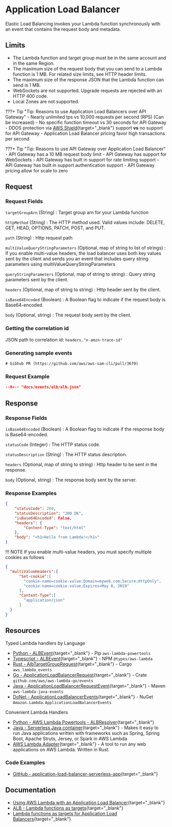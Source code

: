 # Application Load Balancer

Elastic Load Balancing invokes your Lambda function synchronously with an event that contains the request body and metadata.

## Limits

- The Lambda function and target group must be in the same account and in the same Region.
- The maximum size of the request body that you can send to a Lambda function is 1 MB. For related size limits, see HTTP header limits.
- The maximum size of the response JSON that the Lambda function can send is 1 MB.
- WebSockets are not supported. Upgrade requests are rejected with an HTTP 400 code.
- Local Zones are not supported.

???+ Tip "Tip: Reasons to use Application Load Balancers over API Gateway"
    - Nearly unlimited tps vs 10,000 requests per second (RPS) (Can be increased)
    - No specific function timeout vs 30 seconds for API Gateway
    - DDOS protection via [AWS Shield](https://docs.aws.amazon.com/waf/latest/developerguide/shield-chapter.html){target="_blank"} support **vs** no support for API Gateway
    - Application Load Balancer pricing favor high transactions per second

???+ Tip "Tip: Reasons to use API Gateway over Application Load Balancer"
    - API Gateway has a 10 MB request body limit
    - API Gateway has support for WebSockets
    - API Gateway has built in support for rate limiting support
    - API Gateway has built in support authentication support
    - API Gateway pricing allow for scale to zero

## Request

### Request Fields

`targetGroupArn` (String)
: Target group arn for your Lambda function

`httpMethod` (String)
: The HTTP method used. Valid values include: DELETE, GET, HEAD, OPTIONS, PATCH, POST, and PUT.

`path` (String)
: Http request path

`multiValueQueryStringParameters` (Optional, map of string to list of strings)
: If you enable multi-value headers, the load balancer uses both key values sent by the client and sends you an event that includes query string parameters using multiValueQueryStringParameters

`queryStringParameters` (Optional, map of string to string)
: Query string parameters sent by the client.

`headers` (Optional, map of string to string)
: Http header sent by the client.

`isBase64Encoded` (Boolean)
: A Boolean flag to indicate if the request body is Base64-encoded.

`body` (Optional, string)
: The request body sent by the client.

### Getting the correlation id

JSON path to correlation id: `headers."x-amzn-trace-id"`

### Generating sample events

```shell
# Gibhub PR (https://github.com/aws/aws-sam-cli/pull/3670)
```

### Request Example

```json title="Application Load Balance GET request"
--8<-- "docs/events/alb/alb.json"
```

## Response

### Response Fields

`isBase64Encoded` (Boolean)
: A Boolean flag to indicate if the response body is Base64-encoded.

`statusCode` (Integer)
: The HTTP status code.

`statusDescription` (String)
: The HTTP status description.

`headers` (Optional, map of string to string)
: Http header to be sent in the response.

`body` (Optional, string)
: The response body sent by the server.

### Response Examples

```json title="Example 200 html response"
{
    "statusCode": 200,
    "statusDescription": "200 OK",
    "isBase64Encoded": False,
    "headers": {
        "Content-Type": "text/html"
    },
    "body": "<h1>Hello from Lambda!</h1>"
}
```

!!! NOTE
    If you enable multi-value headers, you must specify multiple cookies as follows

```json
{
  "multiValueHeaders":{
      "Set-cookie":[
        "cookie-name=cookie-value;Domain=myweb.com;Secure;HttpOnly",
        "cookie-name=cookie-value;Expires=May 8, 2019"
      ],
      "Content-Type":[
        "application/json"
      ]
  }
}  
```

## Resources

Typed Lambda handlers by Language

- [Python - ALBEvent](https://awslabs.github.io/aws-lambda-powertools-python/latest/utilities/data_classes/#application-load-balancer){target="_blank"} - Pip `aws-lambda-powertools`
- [Typescript - ALBEvent](https://github.com/DefinitelyTyped/DefinitelyTyped/blob/master/types/aws-lambda/trigger/alb.d.ts){target="_blank"} - NPM `@types/aws-lambda`
- [Rust - AlbTargetGroupRequest](https://github.com/LegNeato/aws-lambda-events/blob/master/aws_lambda_events/src/alb/mod.rs){target="_blank"} - Cargo `aws_lambda_events`
- [Go - ApplicationLoadBalancerRequest](https://github.com/aws/aws-lambda-go/blob/main/events/README_ALBTargetGroupEvents.md){target="_blank"} - Crate `github.com/aws/aws-lambda-go/events`
- [Java - ApplicationLoadBalancerRequestEvent](https://github.com/aws/aws-lambda-java-libs/blob/master/aws-lambda-java-events/src/main/java/com/amazonaws/services/lambda/runtime/events/ApplicationLoadBalancerRequestEvent.java){target="_blank"} - Maven `aws-lambda-java-events`
- [DoNet - ApplicationLoadBalancerEvents](https://github.com/aws/aws-lambda-dotnet/tree/master/Libraries/src/Amazon.Lambda.ApplicationLoadBalancerEvents){target="_blank"} - NuGet `Amazon.Lambda.ApplicationLoadBalancerEvents`

Convenient Lambda Handlers

- [Python - AWS Lambda Powertools - ALBResolver](https://awslabs.github.io/aws-lambda-powertools-python/latest/core/event_handler/api_gateway/){target="_blank"}
- [Java - Serverless Java container](https://github.com/awslabs/aws-serverless-java-container){target="_blank"} - Makes it easy to run Java applications written with frameworks such as Spring, Spring Boot, Apache Struts, Jersey, or Spark in AWS Lambda
- [AWS Lambda Adapter](https://github.com/aws-samples/aws-lambda-adapter){target="_blank"} - A tool to run any web applications on AWS Lambda. Written in Rust.

### Code Examples

- [GitHub - application-load-balancer-serverless-app](https://github.com/aws/elastic-load-balancing-tools/tree/master/application-load-balancer-serverless-app){target="_blank"}

## Documentation

- [Using AWS Lambda with an Application Load Balancer](https://docs.aws.amazon.com/lambda/latest/dg/services-alb.html){target="_blank"}
- [ALB - Lambda functions as targets](https://docs.aws.amazon.com/elasticloadbalancing/latest/application/lambda-functions.html){target="_blank"}
- [Lambda functions as targets for Application Load Balancers](https://aws.amazon.com/blogs/networking-and-content-delivery/lambda-functions-as-targets-for-application-load-balancers/){target="_blank"}

